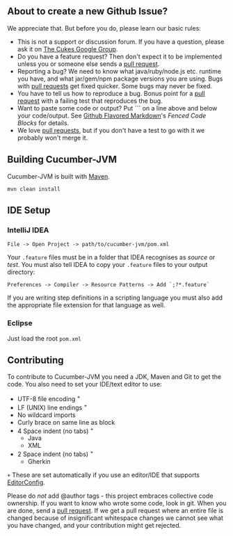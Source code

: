 ## About to create a new Github Issue?

We appreciate that. But before you do, please learn our basic rules:

* This is not a support or discussion forum. If you have a question, please ask it on [The Cukes Google Group](http://groups.google.com/group/cukes).
* Do you have a feature request? Then don't expect it to be implemented unless you or someone else sends a [pull request](https://help.github.com/articles/using-pull-requests).
* Reporting a bug? We need to know what java/ruby/node.js etc. runtime you have, and what jar/gem/npm package versions you are using. Bugs with [pull requests](https://help.github.com/articles/using-pull-requests) get fixed quicker. Some bugs may never be fixed.
* You have to tell us how to reproduce a bug. Bonus point for a [pull request](https://help.github.com/articles/using-pull-requests) with a failing test that reproduces the bug.
* Want to paste some code or output? Put \`\`\` on a line above and below your code/output. See [Github Flavored Markdown](https://help.github.com/articles/github-flavored-markdown)'s *Fenced Code Blocks* for details.
* We love [pull requests](https://help.github.com/articles/using-pull-requests), but if you don't have a test to go with it we probably won't merge it.

## Building Cucumber-JVM

Cucumber-JVM is built with [Maven](http://maven.apache.org/).

```
mvn clean install
```

## IDE Setup

### IntelliJ IDEA

```
File -> Open Project -> path/to/cucumber-jvm/pom.xml
```

Your `.feature` files must be in a folder that IDEA recognises as *source* or *test*. You must also tell IDEA to copy your `.feature` files to your output directory:

```
Preferences -> Compiler -> Resource Patterns -> Add `;?*.feature`
```

If you are writing step definitions in a scripting language you must also add the appropriate file extension for that language as well.

### Eclipse

Just load the root `pom.xml`

## Contributing

To contribute to Cucumber-JVM you need a JDK, Maven and Git to get the code. You also need to set your IDE/text editor to use:

* UTF-8 file encoding <sup>+</sup>
* LF (UNIX) line endings <sup>+</sup>
* No wildcard imports
* Curly brace on same line as block
* 4 Space indent (no tabs) <sup>+</sup>
  * Java
  * XML
* 2 Space indent (no tabs) <sup>+</sup>
  * Gherkin

`+` These are set automatically if you use an editor/IDE that supports [EditorConfig](http://editorconfig.org/#download).

Please do *not* add @author tags - this project embraces collective code ownership. If you want to know who wrote some
code, look in git. When you are done, send a [pull request](http://help.github.com/send-pull-requests/).
If we get a pull request where an entire file is changed because of insignificant whitespace changes we cannot see what
you have changed, and your contribution might get rejected.